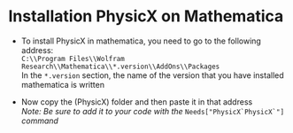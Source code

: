 # Installation PhysicX on Mathematica
- To install PhysicX in mathematica, you need to go to the following address:  
`C:\\Program Files\\Wolfram Research\\Mathematica\\*.version\\AddOns\\Packages`  
In the `*.version` section, the name of the version that you have installed mathematica is written

- Now copy the (PhysicX) folder and then paste it in that address  
_Note: Be sure to add it to your code with the_ ``Needs["PhysicX`PhysicX`"]`` _command_
